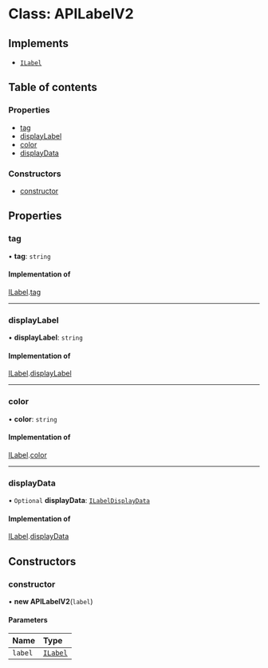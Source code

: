 # Class: APILabelV2

## Implements

- [`ILabel`](../interfaces/ILabel.md)

## Table of contents

### Properties

- [tag](APILabelV2.md#tag)
- [displayLabel](APILabelV2.md#displaylabel)
- [color](APILabelV2.md#color)
- [displayData](APILabelV2.md#displaydata)

### Constructors

- [constructor](APILabelV2.md#constructor)

## Properties

### tag

• **tag**: `string`

#### Implementation of

[ILabel](../interfaces/ILabel.md).[tag](../interfaces/ILabel.md#tag)

___

### displayLabel

• **displayLabel**: `string`

#### Implementation of

[ILabel](../interfaces/ILabel.md).[displayLabel](../interfaces/ILabel.md#displaylabel)

___

### color

• **color**: `string`

#### Implementation of

[ILabel](../interfaces/ILabel.md).[color](../interfaces/ILabel.md#color)

___

### displayData

• `Optional` **displayData**: [`ILabelDisplayData`](../interfaces/ILabelDisplayData.md)

#### Implementation of

[ILabel](../interfaces/ILabel.md).[displayData](../interfaces/ILabel.md#displaydata)

## Constructors

### constructor

• **new APILabelV2**(`label`)

#### Parameters

| Name | Type |
| :------ | :------ |
| `label` | [`ILabel`](../interfaces/ILabel.md) |
